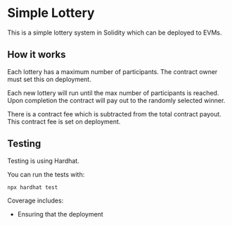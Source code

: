 # Simple Lottery

This is a simple lottery system in Solidity which can be deployed to EVMs.

## How it works

Each lottery has a maximum number of participants. The contract owner must set this on deployment.

Each new lottery will run until the max number of participants is reached. Upon completion the contract will pay out to the randomly selected winner.

There is a contract fee which is subtracted from the total contract payout. This contract fee is set on deployment.

## Testing

Testing is using Hardhat.

You can run the tests with:

```sh
npx hardhat test
```

Coverage includes:

- Ensuring that the deployment
